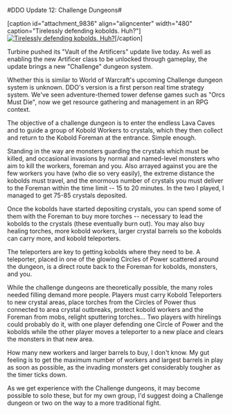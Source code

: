 #DDO Update 12: Challenge Dungeons#

[caption id="attachment\_9836" align="aligncenter" width="480" caption="Tirelessly defending kobolds. Huh?"][![](http://westkarana.com/wp-content/uploads/2011/11/dndclient-2011-11-09-18-00-20-92.jpg "Tirelessly defending kobolds. Huh?")](http://westkarana.com/wp-content/uploads/2011/11/dndclient-2011-11-09-18-00-20-92.jpg)[/caption]

Turbine pushed its "Vault of the Artificers" update live today. As well as enabling the new Artificer class to be unlocked through gameplay, the update brings a new "Challenge" dungeon system. 

Whether this is similar to World of Warcraft's upcoming Challenge dungeon system is unknown. DDO's version is a first person real time strategy system. We've seen adventure-themed tower defense games such as "Orcs Must Die", now we get resource gathering and management in an RPG context.

The objective of a challenge dungeon is to enter the endless Lava Caves and to guide a group of Kobold Workers to crystals, which they then collect and return to the Kobold Foreman at the entrance. Simple enough.

Standing in the way are monsters guarding the crystals which must be killed, and occasional invasions by normal and named-level monsters who aim to kill the workers, foreman and you. Also arrayed against you are the few workers you have (who die so very easily), the extreme distance the kobolds must travel, and the enormous number of crystals you must deliver to the Foreman within the time limit -- 15 to 20 minutes. In the two I played, I managed to get 75-85 crystals deposited.

Once the kobolds have started depositing crystals, you can spend some of them with the Foreman to buy more torches -- necessary to lead the kobolds to the crystals (these eventually burn out). You may also buy healing torches, more kobold workers, larger crystal barrels so the kobolds can carry more, and kobold teleporters.

The teleporters are key to getting kobolds where they need to be. A teleporter, placed in one of the glowing Circles of Power scattered around the dungeon, is a direct route back to the Foreman for kobolds, monsters, and you.

While the challenge dungeons are theoretically possible, the many roles needed filling demand more people. Players must carry Kobold Teleporters to new crystal areas, place torches from the Circles of Power thus connected to area crystal outbreaks, protect kobold workers and the Foreman from mobs, relight sputtering torches... Two players with hirelings could probably do it, with one player defending one Circle of Power and the kobolds while the other player moves a teleporter to a new place and clears the monsters in that new area.

How many new workers and larger barrels to buy, I don't know. My gut feeling is to get the maximum number of workers and largest barrels in play as soon as possible, as the invading monsters get considerably tougher as the timer ticks down.

As we get experience with the Challenge dungeons, it may become possible to solo these, but for my own group, I'd suggest doing a Challenge dungeon or two on the way to a more traditional fight.

